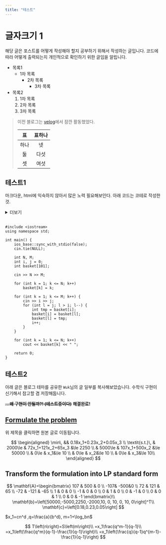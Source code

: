 ```yaml
---
title: "테스트"
---
```

# 글자크기 1

해당 글은 포스트를 어떻게 작성해야 할지 공부하기 위해서 작성하는 글입니다. 
코드에 따라 어떻게 출력되는지 개인적으로 확인하기 위한 글임을 알립니다.

- 목록1
  - 1차 목록
    - 2차 목록
      - 3차 목록
- 목록2
  1. 1차 목록
  2. 2차 목록
  3. 3차 목록

> 이전 블로그는 [velog](https://velog.io/@doyeong0526)에서 잠깐 활동했었다.
>
> |      표      | 표하나 |
> | :----------: | :---: |
> |     하나     |   넷   | 
> |      둘      |   다섯 |
> |      셋      |  여섯  | 

## 테스트1

마크다운, html에 익숙하지 않아서 많은 노력 필요해보인다. 아래 코드는 코테로 작성한 것.

<details>
<summary>더보기</summary>

<!--summary간-->
테스트 더보기

</details>
<br>

```C++17
#include <iostream>
using namespace std;

int main() {
    ios_base::sync_with_stdio(false);
    cin.tie(NULL);

    int N, M;
    int i, j = 0;
    int basket[101];

    cin >> N >> M;

    for (int k = 1; k <= N; k++)
        basket[k] = k;

    for (int k = 1; k <= M; k++) {
        cin >> i >> j;
        for (int l = j; l > i; l--) {
            int tmp = basket[i];
            basket[i] = basket[l];
            basket[l] = tmp;
            i++;
        }
    }

    for (int k = 1; k <= N; k++)
        cout << basket[k] << " ";

    return 0;
}
```
## 테스트2
아래 글은 블로그 테마를 공유한 `Wuk`님의 글 일부를 복사해보았습니다. 수학식 구현이 신기해서 참고할 겸 저장해둡니다.<br>

~~**...왜 구현이 안될까?! (테스트중이다)**~~ **해결완료!**


## [Formulate the problem](https://wu-kan.cn/2022/06/20/%E7%94%A8-scipy-%E6%B1%82%E8%A7%A3-The-Diet-Problem/)

위 제목을 클릭하면 원본 글로 이동됩니다.

$$
\begin{aligned}
\min\, && 0.18x_1+0.23x_2+0.05x_3 \\
\textit{s.t.}\, & 2000\le & 72x_1+121x_2+65x_3 &\le 2250 \\
& 5000\le & 107x_1+500x_2 &\le 50000 \\
& 0\le & x_1&\le 10 \\
& 0\le & x_2&\le 10 \\
& 0\le & x_3&\le 10\\ 
\end{aligned}
$$

## Transform the formulation into LP standard form

$$
\mathbf{A}=\begin{bmatrix}
107 & 500 & 0 \\
-107& -500&0 \\
72 & 121 & 65 \\
-72 & -121 & -65 \\
1 & 0 & 0 \\
-1 & 0 & 0 \\
0 & 1 & 0 \\
0 & -1 & 0 \\
0 & 0 & 1 \\
0 & 0 & -1
\end{bmatrix}\\
\mathbf{b}=\left[50000,-5000,2250,-2000,10, 0, 10, 0, 10, 0\right]^T\\
\mathbf{c}=\left[0.18,0.23,0.05\right]
$$

$x_1=cn^d ,q=\frac{a}{b^d}, m=1+\log_bn$

$$
T\left(n\right)=S\left(m\right)\\
=x_1\frac{q^m-1}{q-1}\\
=x_1\left(\frac{q^m}{q-1}-\frac{1}{q-1}\right)\\
=x_1\left(\frac{q}{q-1}q^{m-1}-\frac{1}{q-1}\right)
$$

